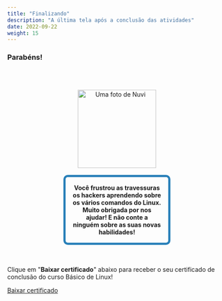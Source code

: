 ```yaml
---
title: "Finalizando"
description: "A última tela após a conclusão das atividades"
date: 2022-09-22
weight: 15
---
```


### Parabéns!

<div style="margin: 1rem;padding: 2rem 2rem;text-align: center;">
    <div style="display: inline-block;padding: 1rem 1rem;vertical-align: middle;">
        <img src="../images/nuvi.PNG?" alt="Uma foto de Nuvi" width="180" height="180" />
    </div>
    <div style="display: inline-block;padding: 1rem 1rem;vertical-align: middle;width:50%;border:5px solid #2980b9;border-radius:10px;font-weight: bold;">
        Você frustrou as travessuras os hackers aprendendo sobre os vários comandos do Linux. Muito obrigada por nos ajudar! E não conte a ninguém sobre as suas novas habilidades!
    </div>
</div>

Clique em "**Baixar certificado**" abaixo para receber o seu certificado de conclusão do curso Básico de Linux!

<a class="my-2 mx-4 btn btn-info" href="../images/Certificate.pdf">
Baixar certificado</a>
